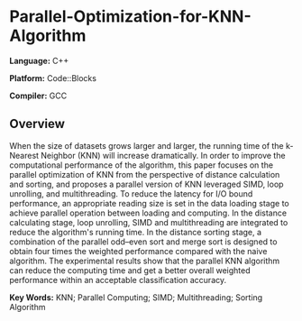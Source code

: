 # Parallel-Optimization-for-KNN-Algorithm

**Language:** C++

**Platform:** Code::Blocks

**Compiler:** GCC

## Overview

When the size of datasets grows larger and larger, the running time of the k-Nearest Neighbor (KNN) will increase dramatically. In order to improve the computational performance of the algorithm, this paper focuses on the parallel optimization of KNN from the perspective of distance calculation and sorting, and proposes a parallel version of KNN leveraged SIMD, loop unrolling, and multithreading. To reduce the latency for I/O bound performance, an appropriate reading size is set in the data loading stage to achieve parallel operation between loading and computing. In the distance calculating stage, loop unrolling, SIMD and multithreading are integrated to reduce the algorithm's running time. In the distance sorting stage, a combination of the parallel odd–even sort and merge sort is designed to obtain four times the weighted performance compared with the naive algorithm. The experimental results show that the parallel KNN algorithm can reduce the computing time and get a better overall weighted performance within an acceptable classification accuracy.

**Key Words:** KNN; Parallel Computing; SIMD; Multithreading; Sorting Algorithm